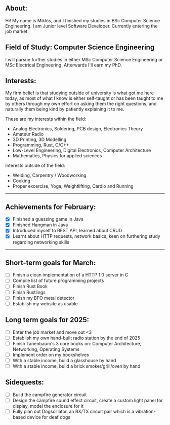 ## About:
Hi!
My name is Miklós, and I finished my studies in BSc Computer Science Engineering.
I am Junior level Software Developer.
Currently entering the job market.

## Field of Study: Computer Science Engineering
I will pursue further studies in either MSc Computer Science Engineering or MSc Electrical Engineering.
Afterwards I'll earn my PhD.

## Interests:
My firm belief is that studying outside of university is what got me here today, as most of what I know is either self-taught or has been taught to me by others through my own effort on asking them the right questions, and naturally them being kind by patiently explaining it to me.

These are my interests within the field:
- Analog Electronics, Soldering, PCB design, Electronics Theory
- Amateur Radio
- 3D Printing, 3D Modelling
- Programming, Rust, C/C++
- Low-Level Engineering, Digital Electronics, Computer Architecture
- Mathematics, Physics for applied sciences

Interests outside of the field:
- Welding, Carpentry / Woodworking
- Cooking
- Proper excercise, Yoga, Weightlifting, Cardio and Running

---

## Achievements for February:
- [X] Finished a guessing game in Java
- [X] Finished Hangman in Java
- [X] Introduced myself to REST API, learned about CRUD
- [X] Learnt about HTTP requests, network basics, keen on furthering study regarding networking skills 

---

## Short-term goals for March:
- [ ] Finish a clean implementation of a HTTP 1.0 server in C
- [ ] Compile list of future programming projects
- [ ] Finish Rust Book
- [ ] Finish Rustlings
- [ ] Finish my BFO metal detector
- [ ] Establish my website as usable

## Long term goals for 2025:
- [ ] Enter the job market and move out <3
- [ ] Establish my own hand-built radio station by the end of 2025
- [ ] Finish Tanenbaum's 3 core books on: Computer Architecture, Networking, Operating Systems
- [ ] Implement order on my bookshelves
- [ ] With a stable income, build a glasshouse by hand
- [ ] With a stable income, build a brick smoker/grill/oven by hand

## Sidequests:
- [ ] Build the campfire generator circuit
- [ ] Design the campfire sound effect circuit, create a custom light panel for display, model the enclosure for it
- [ ] Fully plan out Dogscillator, an RX/TX circuit pair which is a vibration-based device for deaf dogs
